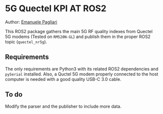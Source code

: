 # 5G Quectel KPI AT ROS2

 Author: [Emanuele Pagliari](https://github.com/Palia95)

 This ROS2 package gathers the main 5G RF quality indexes from Quectel 5G modems (Tested on `RM520N-GL`) and publish them in the proper ROS2 topic (`quectel_nr5g`).

## Requirements

 The only requirements are Python3 with its related ROS2 dependencies and `pySerial` installed. Also, a Quctel 5G modem properly connected to the host computer is needed with a good quality USB-C 3.0 cable.

## To do

Modify the parser and the publisher to include more data.
